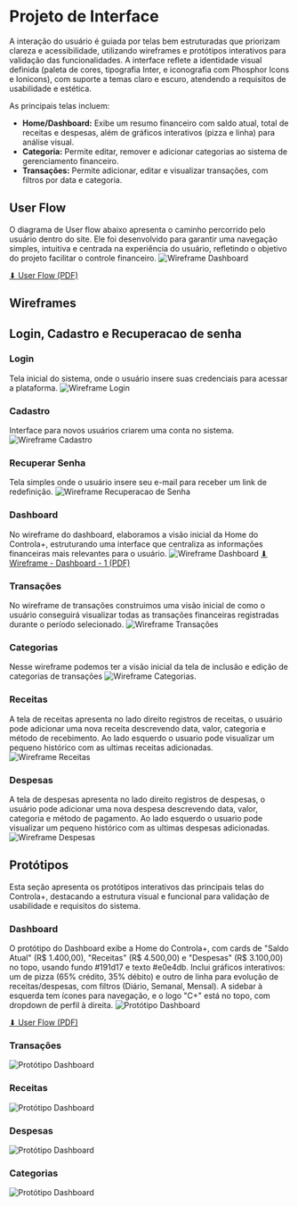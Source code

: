 
# Projeto de Interface

A interação do usuário é guiada por telas bem estruturadas que priorizam clareza e acessibilidade, utilizando wireframes e protótipos interativos para validação das funcionalidades. A interface reflete a identidade visual definida (paleta de cores, tipografia Inter, e iconografia com Phosphor Icons e Ionicons), com suporte a temas claro e escuro, atendendo a requisitos de usabilidade e estética.

As principais telas incluem:
- **Home/Dashboard:** Exibe um resumo financeiro com saldo atual, total de receitas e despesas, além de gráficos interativos (pizza e linha) para análise visual.
- **Categoria:** Permite editar, remover e adicionar categorias ao sistema de gerenciamento financeiro. 
- **Transações:** Permite adicionar, editar e visualizar transações, com filtros por data e categoria.

## User Flow

O diagrama de User flow abaixo apresenta o caminho percorrido pelo usuário dentro do site. Ele foi desenvolvido para garantir uma navegação simples, intuitiva e centrada na experiência do usuário, refletindo o objetivo do projeto facilitar o controle financeiro.
![Wireframe Dashboard](img/UserFlow.png)

[⬇ User Flow (PDF)](img/UserFlow.pdf)

## Wireframes

## Login, Cadastro e Recuperacao de senha
### Login
Tela inicial do sistema, onde o usuário insere suas credenciais para acessar a plataforma.
![Wireframe Login](img/Login.png)
### Cadastro
Interface para novos usuários criarem uma conta no sistema. 
![Wireframe Cadastro](img/Cadastro.png)
### Recuperar Senha 
Tela simples onde o usuário insere seu e-mail para receber um link de redefinição.
![Wireframe Recuperacao de Senha](img/Recuperar.png)

### Dashboard
No wireframe do dashboard, elaboramos a visão inicial da Home do Controla+, estruturando uma interface que centraliza as informações financeiras mais relevantes para o usuário.
![Wireframe Dashboard](img/wireframe-dashboard-1.jpg)
[⬇ Wireframe - Dashboard - 1 (PDF)](/img/wireframe-dashboard-1.pdf)

### Transações
No wireframe de transações construimos uma visão inicial de como o usuário conseguirá visualizar todas as transações financeiras registradas durante o período selecionado.
![Wireframe Transações](img/wireframe-transacoes.png)

### Categorias
Nesse wireframe podemos ter a visão inicial da tela de inclusão e edição de categorias de transações
![Wireframe Categorias](img/wireframe-categorias.jpg).

### Receitas
A tela de receitas apresenta no lado direito registros de receitas, o usuário pode adicionar uma nova receita descrevendo data, valor, categoria e método de recebimento. Ao lado esquerdo o usuario pode visualizar um pequeno histórico com as ultimas receitas adicionadas.
![Wireframe Receitas](img/Receitas.png)

### Despesas
A tela de despesas apresenta no lado direito registros de despesas, o usuário pode adicionar uma nova despesa descrevendo data, valor, categoria e método de pagamento. Ao lado esquerdo o usuario pode visualizar um pequeno histórico com as ultimas despesas adicionadas.
![Wireframe Despesas](img/Despesas.png)


## Protótipos
Esta seção apresenta os protótipos interativos das principais telas do Controla+, destacando a estrutura visual e funcional para validação de usabilidade e requisitos do sistema.

### Dashboard
O protótipo do Dashboard exibe a Home do Controla+, com cards de "Saldo Atual" (R$ 1.400,00), "Receitas" (R$ 4.500,00) e "Despesas" (R$ 3.100,00) no topo, usando fundo #191d17 e texto #e0e4db. 
Inclui gráficos interativos: um de pizza (65% crédito, 35% débito) e outro de linha para evolução de receitas/despesas, com filtros (Diário, Semanal, Mensal). A sidebar à esquerda tem ícones para navegação, e o logo "C+" está no topo, com dropdown de perfil à direita.
![Protótipo Dashboard](img/prototipo-dashboard.png)

[⬇ User Flow (PDF)](img/prototipo-dashboard.pdf)

### Transações
![Protótipo Dashboard](img/prototipo-transacoes.png)


### Receitas

![Protótipo Dashboard](img/Receitas.p.png)


### Despesas

![Protótipo Dashboard](img/Despesas.p.png)

### Categorias

![Protótipo Dashboard](img/prototipo-categorias.jpg)

